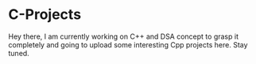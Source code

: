 # C-Projects
Hey there, I am currently working on C++ and DSA concept to grasp it completely and going to upload some interesting Cpp projects here. Stay tuned. 
